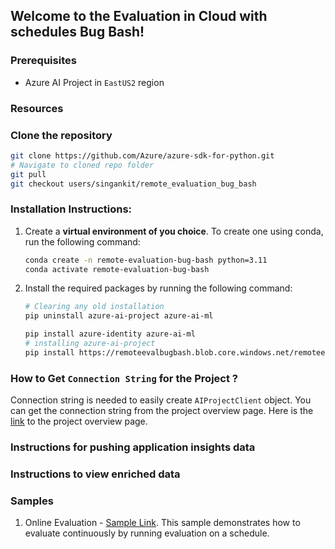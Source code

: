 ## Welcome to the Evaluation in Cloud with schedules Bug Bash!

### Prerequisites
- Azure AI Project in `EastUS2` region

### Resources


### Clone the repository
```bash
git clone https://github.com/Azure/azure-sdk-for-python.git
# Navigate to cloned repo folder
git pull
git checkout users/singankit/remote_evaluation_bug_bash
```

### Installation Instructions:

1. Create a **virtual environment of you choice**. To create one using conda, run the following command:
    ```bash
    conda create -n remote-evaluation-bug-bash python=3.11
    conda activate remote-evaluation-bug-bash
    ```
2. Install the required packages by running the following command:
    ```bash
   # Clearing any old installation
    pip uninstall azure-ai-project azure-ai-ml

   pip install azure-identity azure-ai-ml
   # installing azure-ai-project
   pip install https://remoteevalbugbash.blob.core.windows.net/remoteevalbugbash/azure_ai_project-1.0.0b1-py3-none-any.whl
    ```

### How to Get `Connection String` for the Project ?
Connection string is needed to easily create `AIProjectClient` object. You can get the connection string from the project overview page. Here is the [link](https://int.ai.azure.com/build/overview?wsid=/subscriptions/72c03bf3-4e69-41af-9532-dfcdc3eefef4/resourceGroups/shared-online-evaluation-rg/providers/Microsoft.MachineLearningServices/workspaces/ignite-eval-schedule-bugbash&tid=72f988bf-86f1-41af-91ab-2d7cd011db47) to the project overview page.

### Instructions for pushing application insights data


### Instructions to view enriched data

### Samples
1. Online Evaluation - [Sample Link](./sample_evaluations_schedules.py). This sample demonstrates how to evaluate continuously by running evaluation on a schedule.